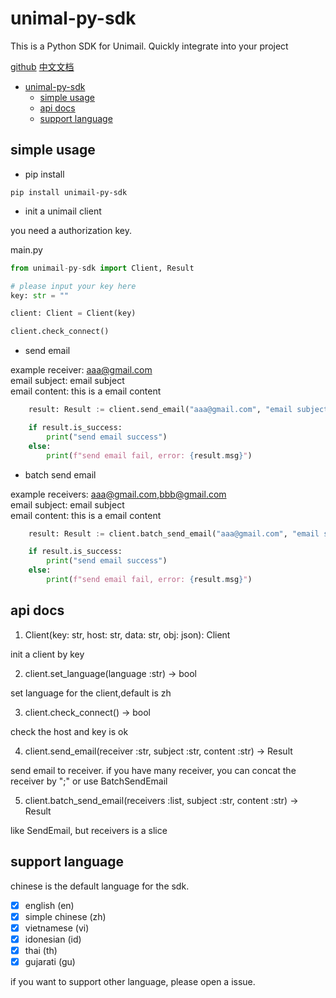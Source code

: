 # unimal-py-sdk

This is a Python SDK for Unimail. Quickly integrate into your project

[github](https://github.com/i-curve/unimail-py-sdk) [中文文档](README_zh.md)

<!-- @import "[TOC]" {cmd="toc" depthFrom=1 depthTo=6 orderedList=false} -->

<!-- code_chunk_output -->

- [unimal-py-sdk](#unimal-py-sdk)
  - [simple usage](#simple-usage)
  - [api docs](#api-docs)
  - [support language](#support-language)

<!-- /code_chunk_output -->

## simple usage

- pip install

```shell
pip install unimail-py-sdk
```

- init a unimail client

you need a authorization key.

main.py

```python
from unimail-py-sdk import Client, Result

# please input your key here
key: str = ""

client: Client = Client(key)

client.check_connect()
```

- send email

example
receiver: aaa@gmail.com  
email subject: email subject  
email content: this is a email content

```python
    result: Result := client.send_email("aaa@gmail.com", "email subject", "this is a email content")

    if result.is_success:
        print("send email success")
    else:
        print(f"send email fail, error: {result.msg}")
```

- batch send email

example
receivers: aaa@gmail.com,bbb@gmail.com  
email subject: email subject  
email content: this is a email content

```python
    result: Result := client.batch_send_email("aaa@gmail.com", "email subject", "this is a email content")

    if result.is_success:
        print("send email success")
    else:
        print(f"send email fail, error: {result.msg}")
```

## api docs

1. Client(key: str, host: str, data: str, obj: json): Client

init a client by key

2. client.set_language(language :str) -> bool

set language for the client,default is zh

3. client.check_connect() -> bool

check the host and key is ok

4. client.send_email(receiver :str, subject :str, content :str) -> Result

send email to receiver. if you have many receiver, you can concat the receiver by ";" or use BatchSendEmail

5. client.batch_send_email(receivers :list, subject :str, content :str) -> Result

like SendEmail, but receivers is a slice

## support language

chinese is the default language for the sdk.

- [x] english (en)
- [x] simple chinese (zh)
- [x] vietnamese (vi)
- [x] idonesian (id)
- [x] thai (th)
- [x] gujarati (gu)

if you want to support other language, please open a issue.
